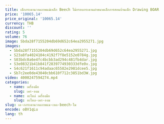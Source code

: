 ```yaml
---
title: เด็กกระดานวาดภาพแม่เหล็ก Beech ไม้กรอบกระดานดําขนาดเล็กการสอนบ้านเด็ก Drawing BOARD
price: '10065.14'
price_original: '10065.14'
currency: THB
discount: ''
rating: 5
volume: 76
image: Sbda28f7155204db69d652c64ea2955271.jpg
images:
  - Sbda28f7155204db69d652c64ea2955271.jpg
  - S23a8fa4024104c4192f7f8e5152e0784g.jpg
  - S03bdc0a6e4fc4bcbb3ad294c481fb4dar.jpg
  - S3e08321b41b841f2839774930333dfe0v.jpg
  - S4c621f1611c94adaac65582e2981dcee5.jpg
  - Sb7c2ee0de43040cbb610f712c3851bd3W.jpg
video: 4000247594274.mp4
categories:
  - name: เครื่องมือ
    slug: เคร-องม
  - name: อะไหล่ เครื่องมือ
    slug: อะไหล-เคร-องม
slug: เด-กกระดานวาดภาพแม-เหล-beech-ไม
encode: oBV1qLu
lang: th
---
```

  